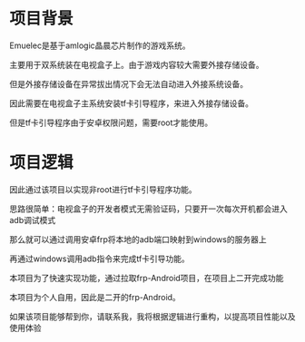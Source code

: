 # 项目背景
Emuelec是基于amlogic晶晨芯片制作的游戏系统。

主要用于双系统装在电视盒子上。由于游戏内容较大需要外接存储设备。

但是外接存储设备在异常拔出情况下会无法自动进入外接系统设备。

因此需要在电视盒子主系统安装tf卡引导程序，来进入外接存储设备。

但是tf卡引导程序由于安卓权限问题，需要root才能使用。

# 项目逻辑
因此通过该项目以实现非root进行tf卡引导程序功能。

思路很简单：电视盒子的开发者模式无需验证码，只要开一次每次开机都会进入adb调试模式

那么就可以通过调用安卓frp将本地的adb端口映射到windows的服务器上

再通过windows调用adb指令来完成tf卡引导功能。

本项目为了快速实现功能，通过拉取frp-Android项目，在项目上二开完成功能

本项目为个人自用，因此是二开的frp-Android。

如果该项目能够帮到你，请联系我，我将根据逻辑进行重构，以提高项目性能以及使用体验


